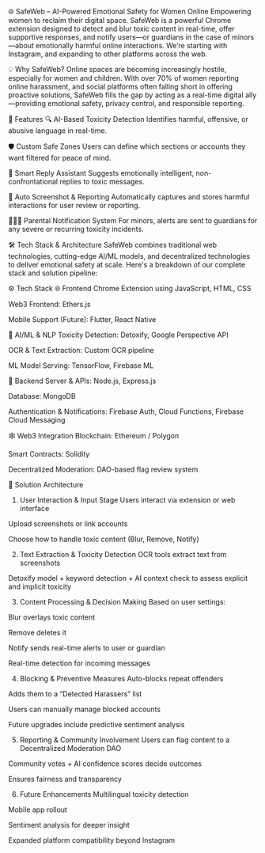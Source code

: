  🌐 SafeWeb – AI-Powered Emotional Safety for Women Online
Empowering women to reclaim their digital space.
SafeWeb is a powerful Chrome extension designed to detect and blur toxic content in real-time, offer supportive responses, and notify users—or guardians in the case of minors—about emotionally harmful online interactions. We’re starting with Instagram, and expanding to other platforms across the web.

💡 Why SafeWeb?
Online spaces are becoming increasingly hostile, especially for women and children. With over 70% of women reporting online harassment, and social platforms often falling short in offering proactive solutions, SafeWeb fills the gap by acting as a real-time digital ally—providing emotional safety, privacy control, and responsible reporting.

🚀 Features
🔍 AI-Based Toxicity Detection
Identifies harmful, offensive, or abusive language in real-time.

🛡️ Custom Safe Zones
Users can define which sections or accounts they want filtered for peace of mind.

🤖 Smart Reply Assistant
Suggests emotionally intelligent, non-confrontational replies to toxic messages.

📸 Auto Screenshot & Reporting
Automatically captures and stores harmful interactions for user review or reporting.

👨‍👩‍👧 Parental Notification System
For minors, alerts are sent to guardians for any severe or recurring toxicity incidents.

🛠 Tech Stack & Architecture
SafeWeb combines traditional web technologies, cutting-edge AI/ML models, and decentralized technologies to deliver emotional safety at scale. Here's a breakdown of our complete stack and solution pipeline:

⚙️ Tech Stack
🌐 Frontend
Chrome Extension using JavaScript, HTML, CSS

Web3 Frontend: Ethers.js

Mobile Support (Future): Flutter, React Native

🧠 AI/ML & NLP
Toxicity Detection: Detoxify, Google Perspective API

OCR & Text Extraction: Custom OCR pipeline

ML Model Serving: TensorFlow, Firebase ML

🧱 Backend
Server & APIs: Node.js, Express.js

Database: MongoDB

Authentication & Notifications: Firebase Auth, Cloud Functions, Firebase Cloud Messaging

🕸️ Web3 Integration
Blockchain: Ethereum / Polygon

Smart Contracts: Solidity

Decentralized Moderation: DAO-based flag review system

🧩 Solution Architecture
1. User Interaction & Input Stage
Users interact via extension or web interface

Upload screenshots or link accounts

Choose how to handle toxic content (Blur, Remove, Notify)

2. Text Extraction & Toxicity Detection
OCR tools extract text from screenshots

Detoxify model + keyword detection + AI context check to assess explicit and implicit toxicity

3. Content Processing & Decision Making
Based on user settings:

Blur overlays toxic content

Remove deletes it

Notify sends real-time alerts to user or guardian

Real-time detection for incoming messages

4. Blocking & Preventive Measures
Auto-blocks repeat offenders

Adds them to a “Detected Harassers” list

Users can manually manage blocked accounts

Future upgrades include predictive sentiment analysis

5. Reporting & Community Involvement
Users can flag content to a Decentralized Moderation DAO

Community votes + AI confidence scores decide outcomes

Ensures fairness and transparency

6. Future Enhancements
Multilingual toxicity detection

Mobile app rollout

Sentiment analysis for deeper insight

Expanded platform compatibility beyond Instagram




